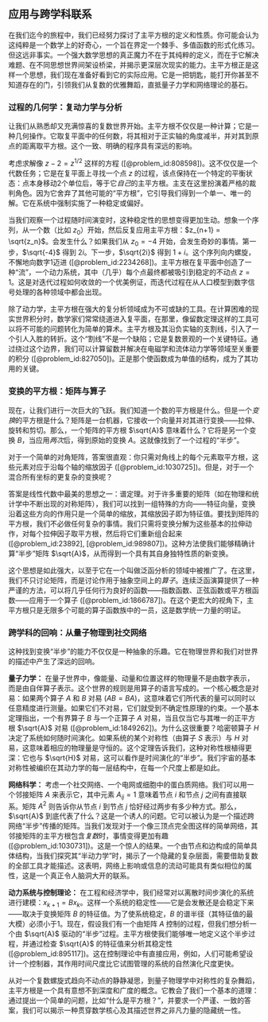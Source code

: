## 应用与跨学科联系

在我们迄今的旅程中，我们已经努力探讨了主平方根的定义和性质。你可能会认为这纯粹是一个数学上的好奇心，一个旨在界定一个棘手、多值函数的形式化练习。但这远非事实。一个强大数学思想的真正魔力不在于其纯粹的定义，而在于它解决难题、在不同思想世界间架设桥梁，并揭示更深层次现实的能力。主平方根正是这样一个思想，我们现在准备好看到它的实际应用。它是一把钥匙，能打开你甚至不知道存在的门，引领我们从复数的优雅舞蹈，直抵量子力学和网络理论的基石。

### 过程的几何学：复动力学与分析

让我们从熟悉却又充满惊喜的复数世界开始。主平方根不仅仅是一种计算；它是一种几何操作。它取复平面中的任何数，将其相对于正实轴的角度减半，并对其到原点的距离取平方根。这个一致、明确的程序具有深远的影响。

考虑求解像 $z - 2 = z^{1/2}$ 这样的方程 ([@problem_id:808598])。这不仅仅是一个代数任务；它是在复平面上寻找一个点 $z$ 的过程，该点保持在一个特定的平衡状态：点本身移动2个单位后，等于它*自己*的主平方根。主支在这里扮演着严格的裁判角色。因为它舍弃了其他可能的“平方根”，它引导我们得到一个单一、唯一的解。它在系统中强制实施了一种稳定或偏好。

当我们观察一个过程随时间演变时，这种稳定性的思想变得更加生动。想象一个序列，从一个数（比如 $z_0$）开始，然后反复应用主平方根：$z_{n+1} = \sqrt{z_n}$。会发生什么？如果我们从 $z_0 = -4$ 开始，会发生奇妙的事情。第一步，$\sqrt{-4}$ 得到 $2i$。下一步，$\sqrt{2i}$ 得到 $1+i$。这个序列向内螺旋，不懈地向数字1迈进 ([@problem_id:2234268])。主平方根在复平面中创造了一种“流”，一个动力系统，其中（几乎）每个点最终都被吸引到稳定的不动点 $z=1$。这是对迭代过程如何收敛的一个优美例证，而迭代过程在从人口模型到数字信号处理的各种领域中都会出现。

除了动力学，主平方根在强大的复分析领域成为不可或缺的工具。在计算困难的现实世界积分时，数学家们常常绕道进入复平面，在那里，像留数定理这样的工具可以将不可能的问题转化为简单的算术。主平方根及其沿负实轴的支割线，引入了一个引人入胜的转折。这个“割线”不是一个缺陷；它是复数景观的一个关键特征。通过绕过这个边界，我们可以计算留数并解决在电磁学和流体动力学等领域至关重要的积分 ([@problem_id:827050])。正是那个使函数成为单值的结构，成为了其功用的关键。

### 变换的平方根：矩阵与算子

现在，让我们进行一次巨大的飞跃。我们知道一个数的平方根是什么。但是一个*变换*的平方根是什么？矩阵是一台机器，它接收一个向量并对其进行变换——拉伸、旋转和剪切。那么，一个矩阵的平方根 $\sqrt{A}$ 意味着什么？它将是另一个变换 $B$，当应用*两次*后，得到原始的变换 $A$。这就像找到了一个过程的“半步”。

对于一个简单的对角矩阵，答案很直观：你只需对角线上的每个元素取平方根，这些元素对应于沿每个轴的缩放因子 ([@problem_id:1030725])。但是，对于一个混合所有坐标的更复杂的变换呢？

答案是线性代数中最美的思想之一：谱定理。对于许多重要的矩阵（如在物理和统计学中不断出现的对称矩阵），我们可以找到一组特殊的方向——特征向量，变换沿着这些方向的作用只是一个简单的缩放，其缩放因子即为特征值。要找到矩阵的平方根，我们不必做任何复杂的事情。我们只需将变换分解为这些基本的拉伸动作，对每个拉伸因子取平方根，然后将它们重新组合起来 ([@problem_id:23892], [@problem_id:989807])。这种方法使我们能够精确计算“半步”矩阵 $\sqrt{A}$，从而得到一个具有其自身独特性质的新变换。

这个思想是如此强大，以至于它在一个叫做泛函分析的领域中被推广了。在这里，我们不只讨论矩阵，而是讨论作用于抽象空间上的*算子*。连续泛函演算提供了一种严谨的方法，可以将几乎任何行为良好的函数——指数函数、正弦函数或平方根函数——应用于一个算子 ([@problem_id:1866787])。在这个更宏大的视角下，主平方根只是无限多个可能的算子函数族中的一员，这是数学统一力量的明证。

### 跨学科的回响：从量子物理到社交网络

这种找到变换“半步”的能力不仅仅是一种抽象的乐趣。它在物理世界和我们对世界的描述中产生了深远的回响。

**量子力学：** 在量子世界中，像能量、动量和位置这样的物理量不是由数字表示，而是由自伴算子表示。这个世界的规则是用算子的语言写成的。一个核心概念是对易：如果两个算子 $A$ 和 $B$ 对易 ($AB = BA$)，这意味着它们所代表的量可以同时以任意精度进行测量。如果它们不对易，它们就受到不确定性原理的约束。一个基本定理指出，一个有界算子 $B$ 与一个正算子 $A$ 对易，当且仅当它与其唯一的正平方根 $\sqrt{A}$ 对易 ([@problem_id:1849262])。为什么这很重要？哈密顿算子 $H$ 决定了系统如何随时间演化。如果系统的某个对称性（由算子 $S$ 表示）与 $H$ 对易，这意味着相应的物理量是守恒的。这个定理告诉我们，这种对称性根植得更深：它也与 $\sqrt{H}$ 对易，这可以看作是时间演化的“半步”。我们宇宙的基本对称性被编织在其动力学的每一层结构中，在每一个尺度上都是如此。

**网络科学：** 考虑一个社交网络、一个电网或细胞中的蛋白质网络。我们可以用一个邻接矩阵 $A$ 来表示它，其中元素 $A_{ij}=1$ 意味着节点 $i$ 和节点 $j$ 之间有直接联系。矩阵 $A^2$ 则告诉你从节点 $i$ 到节点 $j$ 恰好经过两步有多少种方式。那么，$\sqrt{A}$ 到底代表了什么？这是一个诱人的问题。它可以被认为是一个描述跨网络“半步”传播的矩阵。当我们发现对于一个像三顶点完全图这样的简单网络，其邻接矩阵的主平方根包含*复数*时，事情变得更加有趣 ([@problem_id:1030731])。这是一个惊人的结果。一个由节点和边构成的简单具体结构，当我们探究其“半动力学”时，揭示了一个隐藏的复杂层面，需要借助复数的全部工具才能描述。这表明，网络上影响或信息的流动可能具有类似相位的属性，这是一个真正令人脑洞大开的联系。

**动力系统与控制理论：** 在工程和经济学中，我们经常对以离散时间步演化的系统进行建模：$x_{k+1} = B x_k$。这样一个系统的稳定性——它是会发散还是会稳定下来——取决于变换矩阵 $B$ 的特征值。为了使系统稳定，$B$ 的谱半径（其特征值的最大模）必须小于1。现在，假设我们有一个由矩阵 $A$ 控制的过程，但我们想分析一个由 $\sqrt{A}$ 驱动的“半步”过程。主平方根使我们能够唯一地定义这个半步过程，并通过检查 $\sqrt{A}$ 的特征值来分析其稳定性 ([@problem_id:895117])。这在控制理论中有直接应用，例如，人们可能希望设计一个控制器，其作用时间尺度比它试图管理的系统的自然演化尺度更快。

从对一个复数螺旋式趋向不动点的静静凝思，到量子物理学中对称性的复杂舞蹈，主平方根是一个具有意想不到深度和广度的概念。它教会了我们一个基本的道理：通过提出一个简单的问题，比如“什么是平方根？”，并要求一个严谨、一致的答案，我们可以揭示一种贯穿数学核心及其描述世界之非凡力量的隐藏统一性。
